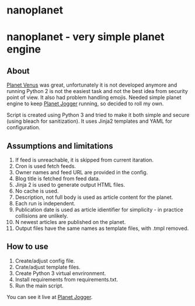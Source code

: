 # nanoplanet
nanoplanet - very simple planet engine
=======

About
-------
[Planet Venus](https://github.com/rubys/venus) was great, unfortunately it is not developed
anymore and running Python 2 is not the easiest task and not the best idea from security point
of view. It also had problem handling emojis.
Needed simple planet engine to keep [Planet Jogger](https://github.com/rozie/PlanetJogger)
running, so decided to roll my own.

Script is created using Python 3 and tried to make it both simple and secure (using bleach
for sanitization). It uses Jinja2 templates and YAML for configuration.

Assumptions and limitations
-------
1. If feed is unreachable, it is skipped from current itaration.
2. Cron is used fetch feeds.
3. Owner names and feed URL are provided in the config.
4. Blog title is fetched from feed data.
5. Jinja 2 is used to generate output HTML files.
6. No cache is used.
7. Description, not full body is used as article content for the planet.
8. Each run is independent.
9. Publication date is used as article idientifier for simplicity - in practice collisions are unlikely.
10. N newest articles are published on the planet.
11. Output files have the same names as template files, with .tmpl removed.

How to use
-------
1. Create/adjust config file.
2. Crate/adjust template files.
3. Create Python 3 virtual envrironment.
4. Install requirements from requirements.txt.
5. Run the main script.

You can see it live at [Planet Jogger](https://zakr.es/planetjogger/index.html).